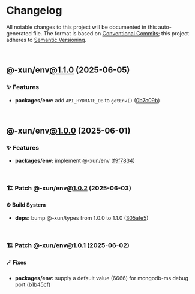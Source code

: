 # Changelog

All notable changes to this project will be documented in this auto-generated
file. The format is based on [Conventional Commits][1];
this project adheres to [Semantic Versioning][2].

<br />

## @-xun/env[@1.1.0][3] (2025-06-05)

### ✨ Features

- **packages/env:** add `API_HYDRATE_DB` to `getEnv()` ([0b7c09b][4])

<br />

## @-xun/env[@1.0.0][5] (2025-06-01)

### ✨ Features

- **packages/env:** implement @-xun/env ([f9f7834][6])

<br />

### 🏗️ Patch @-xun/env[@1.0.2][7] (2025-06-03)

#### ⚙️ Build System

- **deps:** bump @-xun/types from 1.0.0 to 1.1.0 ([305afe5][8])

<br />

### 🏗️ Patch @-xun/env[@1.0.1][9] (2025-06-02)

#### 🪄 Fixes

- **packages/env:** supply a default value (6666) for mongodb-ms debug port ([b1b45cf][10])

[1]: https://conventionalcommits.org
[2]: https://semver.org
[3]: https://github.com/Xunnamius/react-utils/compare/@-xun/env@1.0.2...@-xun/env@1.1.0
[4]: https://github.com/Xunnamius/react-utils/commit/0b7c09badb430143839c51ee6ae32dc6d1082533
[5]: https://github.com/Xunnamius/react-utils/compare/f9f7834aa8021aeded7a800976d133f275cd694e...@-xun/env@1.0.0
[6]: https://github.com/Xunnamius/react-utils/commit/f9f7834aa8021aeded7a800976d133f275cd694e
[7]: https://github.com/Xunnamius/react-utils/compare/@-xun/env@1.0.1...@-xun/env@1.0.2
[8]: https://github.com/Xunnamius/react-utils/commit/305afe5a58edc3c45680a092186eeea712a1a4c8
[9]: https://github.com/Xunnamius/react-utils/compare/@-xun/env@1.0.0...@-xun/env@1.0.1
[10]: https://github.com/Xunnamius/react-utils/commit/b1b45cf09cd5af6593920ea281ef27f4c3efd32f
